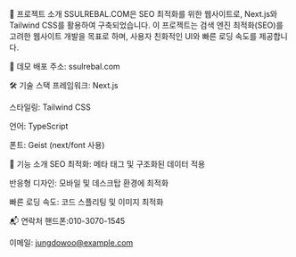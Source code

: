 📘 프로젝트 소개
SSULREBAL.COM은 SEO 최적화를 위한 웹사이트로, Next.js와 Tailwind CSS를 활용하여 구축되었습니다. 이 프로젝트는 검색 엔진 최적화(SEO)를 고려한 웹사이트 개발을 목표로 하며, 사용자 친화적인 UI와 빠른 로딩 속도를 제공합니다.

🚀 데모
배포 주소: ssulrebal.com

🛠 기술 스택
프레임워크: Next.js

스타일링: Tailwind CSS

언어: TypeScript

폰트: Geist (next/font 사용)

📄 기능 소개
SEO 최적화: 메타 태그 및 구조화된 데이터 적용

반응형 디자인: 모바일 및 데스크탑 환경에 최적화

빠른 로딩 속도: 코드 스플리팅 및 이미지 최적화

📬 연락처
핸드폰:010-3070-1545

이메일: jungdowoo@example.com

